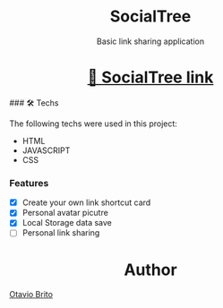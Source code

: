 <h1 align="center">SocialTree</h1>
<p align="center">Basic link sharing application</p>
<h1 align="center">
    <a href="https://otaviofbrito.github.io/socialTree/">🔗 SocialTree link</a>
</h1>
### 🛠 Techs

The following techs were used in this project:

- HTML
- JAVASCRIPT
- CSS


### Features

- [x] Create your own link shortcut card
- [x] Personal avatar picutre
- [x] Local Storage data save
- [ ] Personal link sharing
<h1 align="center">Author</h1>
<a href = "https://github.com/otaviofbrito" target = "_blank">Otavio Brito</a>
